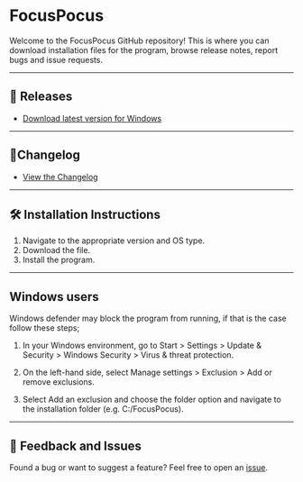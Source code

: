 # FocusPocus

Welcome to the FocusPocus GitHub repository! This is where you can download installation files for the program, browse release notes, report bugs and issue requests.

---
## 📂 Releases
- [Download latest version for Windows](https://github.com/martingylling/focuspocus_release/releases/download/v1.0.0/focuspocus_v1.0.0_windows.exe)
---
## 🔗Changelog 
- [View the Changelog](./CHANGELOG.md)
---
## 🛠️ Installation Instructions

1. Navigate to the appropriate version and OS type.
2. Download the file.
3. Install the program.
---
## Windows users
Windows defender may block the program from running, if that is the case follow these steps;
 1. In your Windows environment, go to Start > Settings > Update & Security > Windows Security > Virus & threat protection.

 2. On the left-hand side, select Manage settings > Exclusion > Add or remove exclusions.

 3. Select Add an exclusion and choose the folder option and navigate to the installation folder (e.g. C:/FocusPocus).
---

## 💬 Feedback and Issues
Found a bug or want to suggest a feature? Feel free to open an [issue](https://github.com/martingylling/focuspocus_release/issues).


